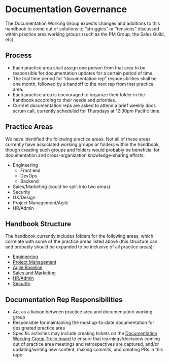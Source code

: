 # Documentation Governance

The Documentation Working Group expects changes and additions to this handbook to come out of solutions to “struggles” or “tensions” discussed within practice area working groups (such as the PM Group, the Sales Guild, etc).

## Process

- Each practice area shall assign one person from that area to be responsible for documentation updates for a certain period of time.
- The trial time period for “documentation rep” responsibilities shall be one month, followed by a handoff to the next rep from that practice area.
- Each practice area is encouraged to organize their folder in the handbook according to their needs and priorities.
- Current documentation reps are asked to attend a brief weekly docs scrum call, currently scheduled for Thursdays at 12:30pm Pacific time.

## Practice Areas

We have identified the following practice areas. Not all of these areas currently have associated working groups or folders within the handbook, though creating such groups and folders would probably be beneficial for documentation and cross-organization knowledge-sharing efforts.

- Engineering
  - Front end
  - DevOps
  - Backend
- Sales/Marketing (could be split into two areas)
- Security
- UX/Design
- Project Management/Agile
- HR/Admin

## Handbook Structure

The handbook currently includes folders for the following areas, which correlate with some of the practice areas listed above (this structure can and probably should be expanded to be inclusive of all practice areas):

- [Engineering](/05-engineering)
- [Project Management](/06-project-management)
- [Agile Baseline](/04-how-we-work/agile-baseline)
- [Sales and Marketing](/07-sales-and-marketing)
- [HR/Admin](/08-hr-admin)
- [Security](09-security)

## Documentation Rep Responsibilities

- Act as a liaison between practice area and documentation working group
- Responsible for maintaining the most up-to-date documentation for designated practice area
- Specific activities may include creating tickets on the [Documentation Working Group Trello board](https://trello.com/b/ZKx6l4bC/documentation-working-group) to ensure that learnings/decisions coming out of practice area meetings and retrospectives are captured, and/or updating/writing new content, making commits, and creating PRs in this repo
